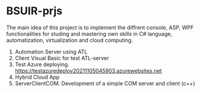 # BSUIR-prjs

The main idea of this project is to implement the diffrent console, ASP, WPF functionalities for studing and mastering own skills in C# language, automatization, virtualization and cloud computing.

1. Automation Server using ATL
2. Client Visual Basic for test ATL-server 
3. Test Azure deploying. https://testazuredeploy20211105045903.azurewebsites.net
4. Hybrid Cloud App
5. ServerClientCOM. Development of a simple COM server and client (c++)

